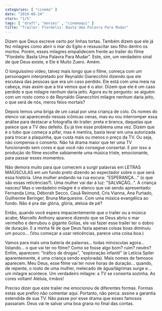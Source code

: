 ```yaml
---
categories: [ "cinema" ]
date: "2019-08-24"
stars: "1/5"
tags: [ "draft", "movies" , "cinemaqui" ]
title: "Trailer: Flordelis: Basta Uma Palavra Para Mudar"
---
```

Dizem que Deus escreve certo por linhas tortas. Também dizem que ele já
fez milagres como abrir o mar do Egito e ressuscitar seu filho dentro os
mortos. Porém, esses milagres empalidecem frente ao trailer do filme
"Flordelis: Basta Uma Palavra Para Mudar". Este, sim, um verdadeiro
sinal de que Deus existe, e Ele é Muito Zuero. Amém.

O longuíssimo vídeo, talvez mais longo que o filme, começa com
um personagem interpretado por Reynaldo Gianecchini dizendo que ele
escutava das pessoas que era um caso perdido. Ele está com uma meia na
cabeça, mas assim que a tira vemos que é o ator. Dizem que ele é um
caso perdido e que milagre nenhum daria jeito. Agora eu te pergunto:
se alguém com um rosto como o de Reynaldo Gianecchini milagre nenhum
daria jeito, o que será de nós, meros feios mortais?

Depois temos uma briga de um casal por uma criança de colo. Os nomes
do elenco vai aparecendo nessas icônicas cenas, mas eu vou interromper
essa análise para destacar a fotografia do trailer: preta e branca,
daquelas que parece que a TV deu defeito. Eu já tive esse problema
uma vez. Dizem que é o tubo que começa a pifar, mas é mentira, basta
levar em uma autorizada para trocar a plaquinha, que custa mais ou menos o
preço da TV. Ou seja, não compensa o conserto. Não há drama maior que
ter uma TV funcionando sem cores e que você não consegue consertar. E
por isso a produção do filme escolhe sabiamente uma música triste,
emocionante, para passar esses momentos.

Não demora muito para que comecem a surgir palavras em LETRAS
MAIÚSCULAS em um fundo preto dizendo ao espectador sobre o que será essa
história. Uma mulher andando na rua escura: "ESPERANÇA..." (o que são
essas reticências?).  Uma mulher vai dar à luz: "SALVAÇÃO...". A
criança nasceu! Mas o verdadeiro milagre é o elenco que vai sendo
apresentado: Fernanda Lima, Déborah Secco, Cauã Reimond, Cris Vianna,
Ana Furtado, Guilherme Beringer, Bruna Marquesine. Com uma música
evangélica ao fundo. Não é pra dar glória, glória, aleluia de pé?

Então, quando você espera impacientemente que o trailer ou a música
acabe, Marcello Anthony aparece dizendo que se Deus abriu o mar vermelho
e derrubou o gigante Golias, ele vai fazer esse trailer ter o dobro de
duração. E a minha fé de que Deus fazia apenas coisas boas diminuiu
um pouco... (Vou começar a usar reticências, parece uma coisa boa.)

Vamos para mais uma bateria de palavras... todas minúsculas
agora... listando... o que vai ter no filme? Como se fosse algo
bom? ruim? neutro? Enfim, aparecem: "tráfico de drogas", "exploração
infantil" (e Letícia Spiler aparentemente, é uma criança sendo
explorada). Mais nomes de famosos aparecem. Meu Deus, esse filme vai ter
nove horas de duração... quando, de repente, o rosto de uma mulher,
melecado de água/lágrimas surge e... um milagre acontece. Um verdadeiro
milagre: a TV se conserta sozinha. As cores voltam! Aleluia, irmãos!

Preciso dizer que este trailer me emocionou de diferentes formas. Formas
estas que prefiro não comentar aqui. Portanto, não perca: assine
a garantia estendida de sua TV. Não passe por esse drama que esses
famosos passaram. Deus vai te salvar uma boa grana no final das contas.
